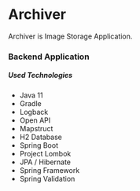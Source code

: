 # Archiver
Archiver is Image Storage Application.

### Backend Application
##### Used Technologies
* Java 11
* Gradle
* Logback
* Open API
* Mapstruct
* H2 Database
* Spring Boot
* Project Lombok
* JPA / Hibernate
* Spring Framework
* Spring Validation
